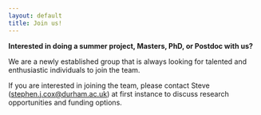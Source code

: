 ```yaml
---
layout: default
title: Join us!
---
```


<b>Interested in doing a summer project, Masters, PhD, or Postdoc with us? </b>

We are a newly established group that is always looking for talented and enthusiastic individuals to join the team.

If you are interested in joining the team, please contact Steve (stephen.j.cox@durham.ac.uk) at first instance to discuss research opportunities and funding options.
